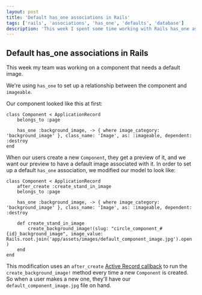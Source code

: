 ```yaml
---
layout: post
title: 'Default has_one associations in Rails'
tags: ['rails', 'associations', 'has_one', 'defaults', 'database']
description: 'This week I spent some time working with Rails has_one associations and setting default values for them.'
---
```


## Default has_one associations in Rails 

This week my team was working on a component that needs a default image. 

We're using `has_one` to set up a relationship between the component and `imageable`. 

Our component looked like this at first: 

```
class Component < ApplicationRecord
    belongs_to :page

    has_one :background_image, -> { where image_category: 'background_image' }, class_name: 'Image', as: :imageable, dependent: :destroy
end
```

When our users create a new `Component`, they get a preview of it, and we want our preview to have a default image associated with it. In order to set up a default `has_one` association, we modified our model to look like: 

```
class Component < ApplicationRecord
    after_create :create_stand_in_image
    belongs_to :page

    has_one :background_image, -> { where image_category: 'background_image' }, class_name: 'Image', as: :imageable, dependent: :destroy

    def create_stand_in_image
        create_background_image!(slug: "circle_component_#{id}_background_image", image_value: Rails.root.join('app/assets/images/default_component_image.jpg').open )
    end
end
```

This modification uses an `after_create` [Active Record callback](https://guides.rubyonrails.org/active_record_callbacks.html) to run the `create_background_image!` method every time a new `Component` is created. So when a user makes a new one, they'll have our `default_component_image.jpg` file on hand.